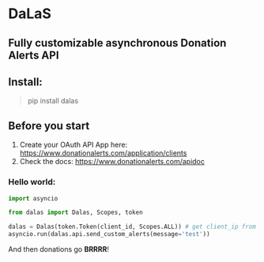 # DaLaS
## Fully customizable asynchronous Donation Alerts API

## Install:
> pip install dalas

## Before you start

1) Create your OAuth API App here: https://www.donationalerts.com/application/clients
2) Check the docs: https://www.donationalerts.com/apidoc

### Hello world:
```python
import asyncio

from dalas import Dalas, Scopes, token

dalas = Dalas(token.Token(client_id, Scopes.ALL)) # get client_ip from you OAuth API App
asyncio.run(dalas.api.send_custom_alerts(message='test'))
```


And then donations go **BRRRR**!